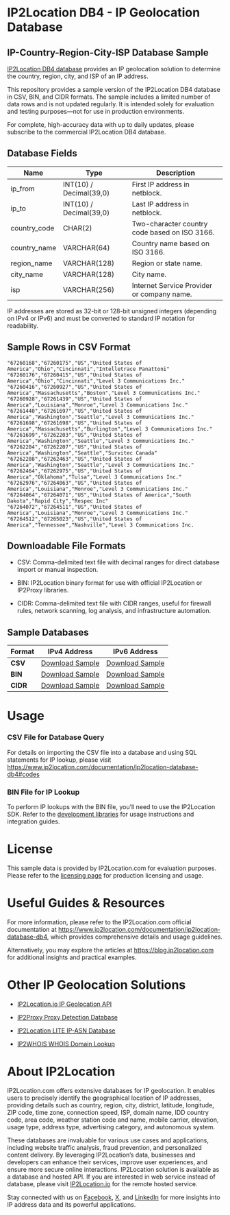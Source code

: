 
# IP2Location DB4 - IP Geolocation Database

## IP-Country-Region-City-ISP Database Sample

[IP2Location DB4 database](https://www.ip2location.com/database/db4-ip-country-region-city-isp) provides an IP geolocation solution to determine the country, region, city, and ISP of an IP address.

This repository provides a sample version of the IP2Location DB4 database in CSV, BIN, and CIDR formats. The sample includes a limited number of data rows and is not updated regularly. It is intended solely for evaluation and testing purposes—not for use in production environments.

For complete, high-accuracy data with up to daily updates, please subscribe to the commercial IP2Location DB4 database.

## Database Fields

| **Name**      | **Type**                    | **Description**                           |
|---------------|-----------------------------|-------------------------------------------|
| ip_from       | INT(10) / Decimal(39,0)     | First IP address in netblock.             |
| ip_to         | INT(10) / Decimal(39,0)     | Last IP address in netblock.              |
| country_code  | CHAR(2)                     | Two-character country code based on ISO 3166. |
| country_name  | VARCHAR(64)                 | Country name based on ISO 3166.           |
| region_name   | VARCHAR(128)                | Region or state name.                     |
| city_name     | VARCHAR(128)                | City name.                                |
| isp           | VARCHAR(256)                | Internet Service Provider or company name.|

IP addresses are stored as 32-bit or 128-bit unsigned integers (depending on IPv4 or IPv6) and must be converted to standard IP notation for readability.

## Sample Rows in CSV Format
```csv
"67260168","67260175","US","United States of America","Ohio","Cincinnati","Intelletrace Panattoni"
"67260176","67260415","US","United States of America","Ohio","Cincinnati","Level 3 Communications Inc."
"67260416","67260927","US","United States of America","Massachusetts","Boston","Level 3 Communications Inc."
"67260928","67261439","US","United States of America","Louisiana","Monroe","Level 3 Communications Inc."
"67261440","67261697","US","United States of America","Washington","Seattle","Level 3 Communications Inc."
"67261698","67261698","US","United States of America","Massachusetts","Burlington","Level 3 Communications Inc."
"67261699","67262203","US","United States of America","Washington","Seattle","Level 3 Communications Inc."
"67262204","67262207","US","United States of America","Washington","Seattle","Survitec Canada"
"67262208","67262463","US","United States of America","Washington","Seattle","Level 3 Communications Inc."
"67262464","67262975","US","United States of America","Oklahoma","Tulsa","Level 3 Communications Inc."
"67262976","67264063","US","United States of America","Louisiana","Monroe","Level 3 Communications Inc."
"67264064","67264071","US","United States of America","South Dakota","Rapid City","Respec Inc"
"67264072","67264511","US","United States of America","Louisiana","Monroe","Level 3 Communications Inc."
"67264512","67265023","US","United States of America","Tennessee","Nashville","Level 3 Communications Inc.
```

## Downloadable File Formats

- CSV: Comma-delimited text file with decimal ranges for direct database import or manual inspection.

- BIN: IP2Location binary format for use with official IP2Location or IP2Proxy libraries.

- CIDR: Comma-delimited text file with CIDR ranges, useful for firewall rules, network scanning, log analysis, and infrastructure automation.

## Sample Databases

| Format       | IPv4 Address                                                                                                         | IPv6 Address                                                                                                         |
|--------------|---------------------------------------------------------------------------------------------------------------------|---------------------------------------------------------------------------------------------------------------------|
| **CSV**      | [Download Sample](https://github.com/ip2location/sample-databases/tree/main/IP2Location/DB4/ip2location-db4-sample.ipv4.csv) | [Download Sample](https://github.com/ip2location/sample-databases/tree/main/IP2Location/DB4/ip2location-db4-sample.ipv6.csv) |
| **BIN**      | [Download Sample](https://github.com/ip2location/sample-databases/tree/main/IP2Location/DB4/ip2location-db4-sample.ipv4.bin) | [Download Sample](https://github.com/ip2location/sample-databases/tree/main/IP2Location/DB4/ip2location-db4-sample.ipv6.bin) |
| **CIDR**     | [Download Sample](https://github.com/ip2location/sample-databases/tree/main/IP2Location/DB4/ip2location-db4-sample.ipv4.cidr.csv) | [Download Sample](https://github.com/ip2location/sample-databases/tree/main/IP2Location/DB4/ip2location-db4-sample.ipv6.cidr.csv) |


# Usage

### CSV File for Database Query

For details on importing the CSV file into a database and using SQL statements for IP lookup, please visit <https://www.ip2location.com/documentation/ip2location-database-db4#codes>

### BIN File for IP Lookup

To perform IP lookups with the BIN file, you’ll need to use the IP2Location SDK. Refer to the [development libraries](https://www.ip2location.com/development-libraries/) for usage instructions and integration guides.

# License

This sample data is provided by IP2Location.com for evaluation purposes. Please refer to the [licensing page](https://www.ip2location.com/licensing) for production licensing and usage.

# Useful Guides & Resources

For more information, please refer to the IP2Location.com official documentation at <https://www.ip2location.com/documentation/ip2location-database-db4>, which provides comprehensive details and usage guidelines.

Alternatively, you may explore the articles at <https://blog.ip2location.com> for additional insights and practical examples.

# Other IP Geolocation Solutions

- [IP2Location.io IP Geolocation API](https://www.ip2location.io)

- [IP2Proxy Proxy Detection Database](https://www.ip2location.com/database/ip2proxy)

- [IP2Location LITE IP-ASN Database](https://lite.ip2location.com/database-asn)

- [IP2WHOIS WHOIS Domain Lookup](https://www.ip2whois.com/)

# About IP2Location

IP2Location.com offers extensive databases for IP geolocation. It enables users to precisely identify the geographical location of IP addresses, providing details such as country, region, city, district, latitude, longitude, ZIP code, time zone, connection speed, ISP, domain name, IDD country code, area code, weather station code and name, mobile carrier, elevation, usage type, address type, advertising category, and autonomous system.

These databases are invaluable for various use cases and applications, including website traffic analysis, fraud prevention, and personalized content delivery. By leveraging IP2Location’s data, businesses and developers can enhance their services, improve user experiences, and ensure more secure online interactions. IP2Location solution is available as a database and hosted API. If you are interested in web service instead of database, please visit [IP2Location.io](https://www.ip2location.io) for the remote hosted service.

Stay connected with us on [Facebook](https://www.facebook.com/ip2location), [X](https://x.com/ip2location), and [LinkedIn](https://www.linkedin.com/company/ip2location) for more insights into IP address data and its powerful applications.

